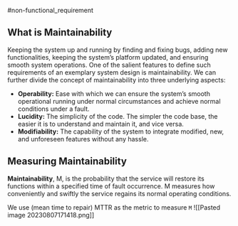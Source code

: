 #non-functional_requirement
## What is Maintainability
Keeping the system up and running by finding and fixing bugs, adding new functionalities, keeping the system’s platform updated, and ensuring smooth system operations. One of the salient features to define such requirements of an exemplary system design is maintainability. We can further divide the concept of maintainability into three underlying aspects:

- **Operability:** Ease with which we can ensure the system’s smooth operational running under normal circumstances and achieve normal conditions under a fault.
- **Lucidity:** The simplicity of the code. The simpler the code base, the easier it is to understand and maintain it, and vice versa.
- **Modifiability:** The capability of the system to integrate modified, new, and unforeseen features without any hassle.
## Measuring Maintainability
**Maintainability**, M, is the probability that the service will restore its functions within a specified time of fault occurrence. M measures how conveniently and swiftly the service regains its normal operating conditions.

We use (mean time to repair) MTTR as the metric to measure `M`
![[Pasted image 20230807171418.png]]

